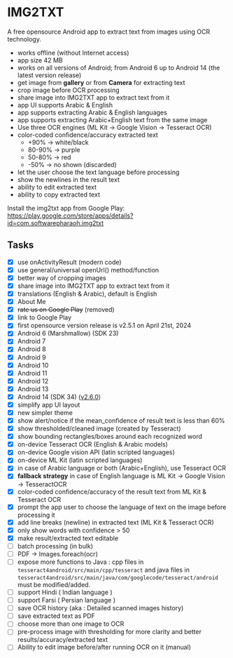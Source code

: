 # IMG2TXT

A free opensource Android app to extract text from images using OCR technology.

- works offline (without Internet access)
- app size 42 MB
- works on all versions of Android; from Android 6 up to Android 14 (the latest version release)
- get image from __gallery__ or from __Camera__ for extracting text
- crop image before OCR processing
- share image into IMG2TXT app to extract text from it
- app UI supports Arabic & English
- app supports extracting Arabic & English languages
- app supports extracting Arabic+English text from the same image
- Use three OCR engines (ML Kit -> Google Vision -> Tesseract OCR)
- color-coded confidence/accuracy extracted text
  - +90% -> white/black
  - 80-90% -> purple
  - 50-80% -> red
  - -50% -> no shown (discarded)
- let the user choose the text language before processing
- show the newlines in the result text
- ability to edit extracted text
- ability to copy extracted text

Install the img2txt app from Google Play:  
<https://play.google.com/store/apps/details?id=com.softwarepharaoh.img2txt>

## Tasks

- [x] use onActivityResult (modern code)
- [x] use general/universal openUrl() method/function
- [x] better way of cropping images
- [x] share image into IMG2TXT app to extract text from it
- [x] translations (English & Arabic), default is English
- [x] About Me
- [x] ~~rate us on Google Play~~ (removed)
- [x] link to Google Play
- [x] first opensource version release is v2.5.1 on April 21st, 2024
- [x] Android 6 (Marshmallow) (SDK 23)
- [x] Android 7
- [x] Android 8
- [x] Android 9
- [x] Android 10
- [x] Android 11
- [x] Android 12
- [x] Android 13
- [x] Android 14 (SDK 34) ([v2.6.0](https://github.com/abanoubha/img2txt_app/releases/tag/2.6.0))
- [x] simplify app UI layout
- [x] new simpler theme
- [x] show alert/notice if the mean_confidence of result text is less than 60%
- [x] show thresholded/cleaned image (created by Tesseract)
- [x] show bounding rectangles/boxes around each recognized word
- [x] on-device Tesseract OCR (English & Arabic models)
- [x] on-device Google vision API (latin scripted languages)
- [x] on-device ML Kit (latin scripted languages)
- [x] in case of Arabic language or both (Arabic+English), use Tesseract OCR
- [x] __fallback strategy__ in case of English language is ML Kit -> Google Vision -> TesseractOCR
- [x] color-coded confidence/accuracy of the result text from ML Kit & Tesseract OCR
- [x] prompt the app user to choose the language of text on the image before processing it
- [x] add line breaks (newline) in extracted text (ML Kit & Tesseract OCR)
- [x] only show words with confidence > 50
- [x] make result/extracted text editable
- [ ] batch processing (in bulk)
- [ ] PDF -> Images.foreach(ocr)
- [ ] expose more functions to Java : cpp files in `tesseract4android/src/main/cpp/tesseract` and java files in `tesseract4android/src/main/java/com/googlecode/tesseract/android` must be modified/added.
- [ ] support Hindi ( Indian language )
- [ ] support Farsi ( Persian language )
- [ ] save OCR history (aka : Detailed scanned images history)
- [ ] save extracted text as PDF
- [ ] choose more than one image to OCR
- [ ] pre-process image with thresholding for more clarity and better results/accuracy/extracted text
- [ ] Ability to edit image before/after running OCR on it (manual)
